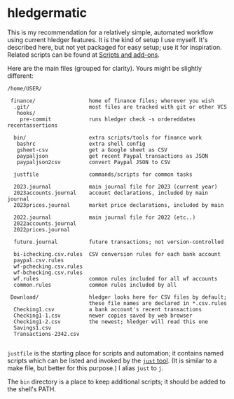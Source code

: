# hledgermatic

<div class=pagetoc>

<!-- toc -->
</div>

This is my recommendation for a relatively simple, automated workflow using current hledger features. It is the kind of setup I use myself. It's described here, but not yet packaged for easy setup; use it for inspiration. Related scripts can be found at [Scripts and add-ons](scripts.md).

Here are the main files (grouped for clarity). Yours might be slightly different:

```
/home/USER/

 finance/                 home of finance files; wherever you wish
  .git/                   most files are tracked with git or other VCS
   hooks/
    pre-commit            runs hledger check -s ordereddates recentassertions

  bin/                    extra scripts/tools for finance work
   bashrc                 extra shell config
   gsheet-csv             get a Google sheet as CSV
   paypaljson             get recent Paypal transactions as JSON
   paypaljson2csv         convert Paypal JSON to CSV

  justfile                commands/scripts for common tasks

  2023.journal            main journal file for 2023 (current year)
  2023accounts.journal    account declarations, included by main journal
  2023prices.journal      market price declarations, included by main

  2022.journal            main journal file for 2022 (etc..)
  2022accounts.journal
  2022prices.journal

  future.journal          future transactions; not version-controlled

  bi-ichecking.csv.rules  CSV conversion rules for each bank account
  paypal.csv.rules
  wf-pchecking.csv.rules
  wf-bchecking.csv.rules
  wf.rules                common rules included for all wf accounts
  common.rules            common rules included by all

 Download/                hledger looks here for CSV files by default;
                          these file names are declared in *.csv.rules
  Checking1.csv           a bank account's recent transactions
  Checking1-1.csv         newer copies saved by web browser
  Checking1-2.csv         the newest; hledger will read this one
  Savings1.csv
  Transactions-2342.csv   


```



`justfile` is the starting place for scripts and automation; it contains named scripts which can be listed and invoked by the [`just` tool](just.md). (It is similar to a make file, but better for this purpose.) I alias `just` to `j`.

The `bin` directory is a place to keep additional scripts; it should be added to the shell's PATH.
